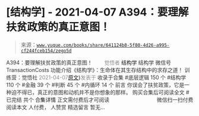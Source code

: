 # [结构学] - 2021-04-07 A394：要理解扶贫政策的真正意图！

> 来源：[`www.yuque.com/books/share/641124b8-5f80-4d26-a995-cf244fceb154/zego5d`](https://www.yuque.com/books/share/641124b8-5f80-4d26-a995-cf244fceb154/zego5d)

<ne-p id="520f42f3293818f927861ebbd5b15da4_p_0" data-lake-id="520f42f3293818f927861ebbd5b15da4_p_0"><ne-text id="u98beed49" style="color: rgb(51, 51, 51);">A394：要理解扶贫政策的真正意图！</ne-text></ne-p> <ne-p id="2c9fbeea31c3ec15f6d93ae3eceb4416" data-lake-id="2c9fbeea31c3ec15f6d93ae3eceb4416"><ne-text id="u8bf39958" ne-fontsize="12" style="color: rgb(255, 255, 255);">原创</ne-text><ne-text id="u72d35d15" style="color: rgb(140, 140, 140);">觉悟者</ne-text> <ne-text id="u56b218eb" ne-fontsize="14">结构学</ne-text></ne-p> <ne-p id="9d3e4fe4fae6c0612353f99686305a77" data-lake-id="9d3e4fe4fae6c0612353f99686305a77"><ne-text id="uc99c25a0" ne-fontsize="14" ne-bold="true" style="color: rgb(51, 51, 51);">结构学</ne-text></ne-p> <ne-p id="f664618690bdf1c31fdfda71fce3d2cc" data-lake-id="f664618690bdf1c31fdfda71fce3d2cc"><ne-text id="u76d9e3fe" ne-fontsize="14" style="color: rgb(51, 51, 51);">微信号</ne-text><ne-text id="uc8e20073" ne-fontsize="14" style="color: rgb(51, 51, 51);">TransactionCosts</ne-text></ne-p> <ne-p id="85c4022b7e42c55ed274a8e88f6e6e19" data-lake-id="85c4022b7e42c55ed274a8e88f6e6e19"><ne-text id="u531c4376" ne-fontsize="14" style="color: rgb(51, 51, 51);">功能介绍</ne-text><ne-text id="u82309687" ne-fontsize="14" style="color: rgb(51, 51, 51);">《结构学》：生命体在其生存结构中的求存之道！ 训练营：觉悟社</ne-text></ne-p> <ne-p id="72288ee0abe667cf9e91dc64c9f0527b" data-lake-id="72288ee0abe667cf9e91dc64c9f0527b"><ne-text id="u4248cf5b" style="color: rgb(140, 140, 140);">2021-04-07</ne-text>[<ne-text id="uca552ce7" ne-fontsize="14">原文</ne-text>](https://mp.weixin.qq.com/s?__biz=MzIzMDYwOTM0Mg==&mid=2247485502&idx=1&sn=fffb9911cefa626e6fbcb9c416c1eb98&chksm=e8b190efdfc619f9b0e42f3c3d5d79c17df1619bad2b1bddd6a482242b583ee46d8a79a245e6#rd))<ne-text id="u4ad349ca" ne-fontsize="14" style="color: rgb(140, 140, 140);">发表于</ne-text></ne-p> <ne-p id="471f035971e4057eaeaeaa567dae42a2" data-lake-id="471f035971e4057eaeaeaa567dae42a2"><ne-text id="u015c93b3" style="color: rgb(51, 51, 51);">收录于合集</ne-text></ne-p> <ne-p id="ede09507851414e6fcc45619f312d663" data-lake-id="ede09507851414e6fcc45619f312d663"><ne-text id="u72b978e6" style="color: rgb(51, 51, 51);">#底层逻辑 150 个</ne-text></ne-p> <ne-p id="a61cb89cfd2abfacddf4e14261d262b3" data-lake-id="a61cb89cfd2abfacddf4e14261d262b3"><ne-text id="u67c5725d" style="color: rgb(51, 51, 51);">#结构学 110 个</ne-text></ne-p> <ne-p id="893889550d0b8e7c4d20a52ca07e87dd" data-lake-id="893889550d0b8e7c4d20a52ca07e87dd"><ne-text id="u67734e1e" style="color: rgb(51, 51, 51);">#金融 39 个</ne-text></ne-p> <ne-p id="d1325867d6ca466bca0159709f30ff67" data-lake-id="d1325867d6ca466bca0159709f30ff67"><ne-text id="u20aa59e4" style="color: rgb(51, 51, 51);">#判断 45 个</ne-text></ne-p> <ne-p id="af4054d9672c1cf554f61cf7f98aa9b1" data-lake-id="af4054d9672c1cf554f61cf7f98aa9b1"><ne-text id="ufad1632a" style="color: rgb(51, 51, 51);">#内循环 14 个</ne-text></ne-p> <ne-p id="40c9fc9c14c7cedb96404341e1e4bc50" data-lake-id="40c9fc9c14c7cedb96404341e1e4bc50"><ne-text id="ud4951508" style="color: rgb(51, 51, 51);">前言</ne-text></ne-p> <ne-p id="ebcf481f0d5767ec1e6bee0c989e20e9" data-lake-id="ebcf481f0d5767ec1e6bee0c989e20e9"><ne-text id="u01b10896" style="color: rgb(51, 51, 51);">你误会了扶贫政策，它是一种迫不得已，真正的意图和动机并不是你想象的那样。</ne-text></ne-p> <ne-p id="8ea62a7babfca31e06a584c1a838b94b" data-lake-id="8ea62a7babfca31e06a584c1a838b94b" ne-alignment="center"><ne-text id="ua9ccc7d3" style="color: rgb(51, 51, 51);">购买合集后可阅读全文</ne-text></ne-p> <ne-p id="2ac81d20f3716914c906d2ab434922df" data-lake-id="2ac81d20f3716914c906d2ab434922df" ne-alignment="center"><ne-text id="ufc313bfd" style="color: rgb(51, 51, 51);">#</ne-text></ne-p> <ne-p id="a126f4fb35646acd0821ecb863c4f1d4" data-lake-id="a126f4fb35646acd0821ecb863c4f1d4" ne-alignment="center"><ne-text id="u22d7b315" style="color: rgb(51, 51, 51);">已完结 共个</ne-text></ne-p> <ne-p id="9982744abe2c269d7bb99bad6e13b393" data-lake-id="9982744abe2c269d7bb99bad6e13b393" ne-alignment="center"><ne-text id="u8307550c" ne-fontsize="16">合集详情</ne-text></ne-p> <ne-p id="6ed47bd9e4e001da8b27119da8b5334f" data-lake-id="6ed47bd9e4e001da8b27119da8b5334f" ne-alignment="center"><ne-text id="ufa653572" style="color: rgb(51, 51, 51);">正文需付费后才可阅读</ne-text></ne-p> <ne-p id="523a868cf49baf4da5e157174518fad7" data-lake-id="523a868cf49baf4da5e157174518fad7" ne-alignment="center"><ne-text id="u1674a847" style="color: rgb(255, 255, 255);">加载中</ne-text></ne-p> <ne-p id="9170a5ba6a6cd0a21e411f4d2ac09517" data-lake-id="9170a5ba6a6cd0a21e411f4d2ac09517" ne-alignment="center"><ne-text id="u528517c2" style="color: rgb(255, 255, 255);"> 微信豆购买</ne-text></ne-p> <ne-p id="016f04951d9ce1593d8153fdb76cb251" data-lake-id="016f04951d9ce1593d8153fdb76cb251" ne-alignment="center"><ne-text id="uc52dc51c" style="color: rgb(51, 51, 51);">微信扫一扫付费阅读本文</ne-text></ne-p> <ne-p id="b7d839c7b1457621360de48a25d81e49" data-lake-id="b7d839c7b1457621360de48a25d81e49" ne-alignment="center"><ne-text id="ud221b3c2" ne-fontsize="13" style="color: rgb(51, 51, 51);">人付费， 人赞赏</ne-text></ne-p> <ne-h3 id="xYtkX" data-lake-id="xYtkX"><ne-heading-ext><ne-heading-anchor></ne-heading-anchor><ne-heading-fold></ne-heading-fold></ne-heading-ext><ne-heading-content><ne-text id="u5d638cac" ne-fontsize="16" style="color: rgb(51, 51, 51);">精选留言</ne-text></ne-heading-content></ne-h3> <ne-p id="80263fcd5fbff5e186fe742a0f776fdb" data-lake-id="80263fcd5fbff5e186fe742a0f776fdb"><ne-text id="u092ce36f" style="color: rgb(51, 51, 51);">暂无...</ne-text></ne-p>